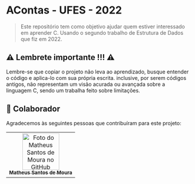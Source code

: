# AContas - UFES - 2022

> Este repositório tem como objetivo ajudar quem estiver interessado em aprender C. Usando o segundo trabalho de Estrutura de Dados que fiz em 2022.


## :warning: Lembrete importante !!! :warning: 

Lembre-se que copiar o projeto não leva ao aprendizado, busque entender o código e aplica-lo com sua própria escrita. inclusive, por serem códigos antigos, não representam um visão acurada ou avançada sobre a linguagem C, sendo um trabalha feito sobre limitações.



## 🤝 Colaborador

Agradecemos às seguintes pessoas que contribuíram para este projeto:

<table>
  <tr>
    <td align="center">
      <a href="https://github.com/Mathemou">
        <img src="https://avatars.githubusercontent.com/Mathemou" width="100px;" alt="Foto do Matheus Santos de Moura no GitHub"/><br>
        <sub>
          <b>Matheus Santos de Moura</b>
        </sub>
      </a>
    </td>
   </tr>
</table>